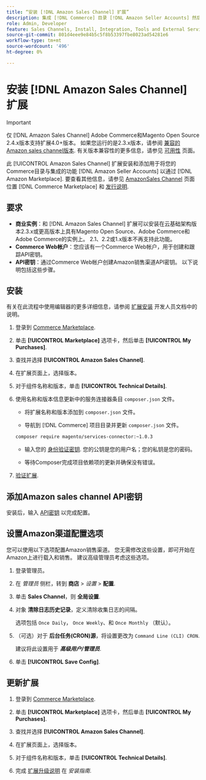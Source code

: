 ```yaml
---
title: “安装 [!DNL Amazon Sales Channel] 扩展”
description: 集成 [!DNL Commerce] 目录 [!DNL Amazon Seller Accounts] 然后通过 [!DNL Amazon Marketplace]，下载并安装AmazonSales Channel扩展。
role: Admin, Developer
feature: Sales Channels, Install, Integration, Tools and External Services
source-git-commit: 801d4eee9e84b5c5f8b53397fbe8023ad54281e6
workflow-type: tm+mt
source-wordcount: '496'
ht-degree: 0%

---
```


# 安装 [!DNL Amazon Sales Channel] 扩展

>[!IMPORTANT]
>
>仅 [!DNL Amazon Sales Channel] Adobe Commerce和Magento Open Source 2.4.x版本支持扩展4.0+版本。 如果您运行的是2.3.x版本，请参阅 [兼容的Amazon sales channel版本](https://docs.magento.com/user-guide/v2.3/sales-channels/amazon/amazon-sales-channel.html). 有关版本兼容性的更多信息，请参见 [可用性](https://experienceleague.adobe.com/docs/commerce-operations/release/product-availability.html) 页面。

此 [!UICONTROL Amazon Sales Channel] 扩展安装和添加用于将您的Commerce目录与集成的功能 [!DNL Amazon Seller Accounts] 以通过 [!DNL Amazon Marketplace]. 要查看其他信息，请参见 [AmazonSales Channel](https://marketplace.magento.com/magento-module-amazon.html) 页面位置 [!DNL Commerce Marketplace] 和 [发行说明](release-notes.md).

## 要求

- **商业实例**：和 [!DNL Amazon Sales Channel] 扩展可以安装在云基础架构版本2.3.x或更高版本上具有Magento Open Source、Adobe Commerce和Adobe Commerce的实例上。 2.1、2.2或1.x版本不再支持此功能。
- **Commerce Web帐户**：您应该有一个Commerce Web帐户，用于创建和跟踪API密钥。
- **API密钥**：通过Commerce Web帐户创建Amazon销售渠道API密钥。 以下说明包括这些步骤。

## 安装

有关在此流程中使用编辑器的更多详细信息，请参阅 [扩展安装](https://experienceleague.adobe.com/docs/commerce-operations/installation-guide/tutorials/extensions.html) 开发人员文档中的说明。

1. 登录到 [Commerce Marketplace](https://marketplace.magento.com/customer/account/).

1. 单击 **[!UICONTROL Marketplace]** 选项卡，然后单击 **[!UICONTROL My Purchases]**.

1. 查找并选择 **[!UICONTROL Amazon Sales Channel]**.

1. 在扩展页面上，选择版本。

1. 对于组件名称和版本，单击 **[!UICONTROL Technical Details]**.

1. 使用名称和版本信息更新中的服务连接器条目 `composer.json` 文件。

   - 将扩展名称和版本添加到 `composer.json` 文件。

   - 导航到 [!DNL Commerce] 项目目录并更新 `composer.json` 文件。

   ```bash
   composer require magento/services-connector:~1.0.3
   ```

   - 输入您的 [身份验证密钥](https://experienceleague.adobe.com/docs/commerce-operations/installation-guide/prerequisites/authentication-keys.html). 您的公钥是您的用户名；您的私钥是您的密码。

   - 等待Composer完成项目依赖项的更新并确保没有错误。

1. [验证扩展](https://experienceleague.adobe.com/docs/commerce-operations/installation-guide/tutorials/extensions.html).

## 添加Amazon sales channel API密钥

安装后，输入 [API密钥](./amazon-verify-api-key.md) 以完成配置。

## 设置Amazon渠道配置选项

您可以使用以下选项配置Amazon销售渠道。 您无需修改这些设置，即可开始在Amazon上进行载入和销售。 建议高级管理员考虑这些选项。

1. 登录管理员。

1. 在 _管理员_ 侧栏，转到 **商店** > _设置_ > **配置**.

1. 单击 **Sales Channel**，则 **全局设置**.

1. 对象 **清除日志历史记录**，定义清除收集日志的间隔。

   选项包括 `Once Daily`， `Once Weekly`、和 `Once Monthly` （默认）。

1. （可选）对于 **后台任务(CRON)源**，将设置更改为 `Command Line (CLI) CRON`.

   建议将此设置用于 **_高级用户/管理员_**.

1. 单击 **[!UICONTROL Save Config]**.

## 更新扩展

1. 登录到 [Commerce Marketplace](https://marketplace.magento.com/customer/account/).

1. 单击 **[!UICONTROL Marketplace]** 选项卡，然后单击 **[!UICONTROL My Purchases]**.

1. 查找并选择 **[!UICONTROL Amazon Sales Channel]**.

1. 在扩展页面上，选择版本。

1. 对于组件名称和版本，单击 **[!UICONTROL Technical Details]**.

1. 完成 [扩展升级说明](https://experienceleague.adobe.com/docs/commerce-operations/installation-guide/tutorials/extensions.html) 在 _安装指南_.
